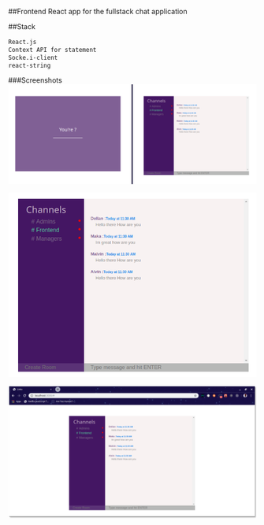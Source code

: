 
##Frontend React app for the fullstack chat application

##Stack

```
React.js
Context API for statement
Socke.i-client
react-string

```

###Screenshots
![shot1](screenshots/shot1.png)

![shot2](screenshots/shot2.png)

![shot3](screenshots/shot3.png)

